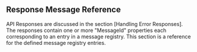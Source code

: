 ## Response Message Reference

API Responses are discussed in the section [Handling Error Responses].  The responses contain one or more "MessageId" properties each corresponding to an entry in a message registry.  This section is a reference for the defined message registry entries.




